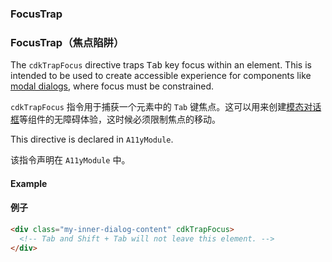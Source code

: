 ### FocusTrap

### FocusTrap（焦点陷阱）

The `cdkTrapFocus` directive traps <kbd>Tab</kbd> key focus within an element. This is intended to
be used to create accessible experience for components like
[modal dialogs](https://www.w3.org/TR/wai-aria-practices-1.1/#dialog_modal), where focus must be
constrained.

`cdkTrapFocus` 指令用于捕获一个元素中的 `Tab` 键焦点。这可以用来创建[模态对话框](https://www.w3.org/TR/wai-aria-practices-1.1/#dialog_modal)等组件的无障碍体验，这时候必须限制焦点的移动。

This directive is declared in `A11yModule`.

该指令声明在 `A11yModule` 中。

#### Example

#### 例子

```html
<div class="my-inner-dialog-content" cdkTrapFocus>
  <!-- Tab and Shift + Tab will not leave this element. -->
</div>
```
